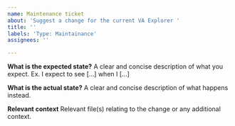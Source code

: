 ```yaml
---
name: Maintenance ticket
about: 'Suggest a change for the current VA Explorer '
title: ''
labels: 'Type: Maintainance'
assignees: ''

---
```


**What is the expected state?**
A clear and concise description of what you expect. Ex. I expect to see [...] when I [...]

**What is the actual state?**
A clear and concise description of what happens instead.

**Relevant context**
Relevant file(s) relating to the change or any additional context.
